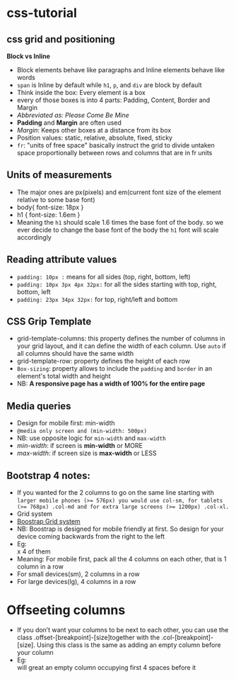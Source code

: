 # css-tutorial
## css grid and positioning 

**Block vs Inline**
- Block elements behave like paragraphs and Inline elements behave like words
- `span` is Inline by default while `h1`, `p`, and `div` are block by default
- Think inside the box: Every element is a box
- every of those boxes is into 4 parts: Padding, Content, Border and Margin
- *Abbreviated as: Please Come Be Mine*
- **Padding** and **Margin** are often used 
- *Margin*: Keeps other boxes at a distance from its box
- Position values: static, relative, absolute, fixed, sticky
-  `fr`: "units of free space" basically instruct the grid to divide untaken
space proportionally between rows and columns that are in fr units

## Units of measurements
- The major ones are px(pixels) and em(current font size of the element relative to some base font)
- body{
    font-size: 18px
}
- h1 {
    font-size: 1.6em
}   
- Meaning the `h1` should scale 1.6 times the base font of the body. so we ever decide to change the base font of the body the `h1` font will scale accordingly

## Reading attribute values
- `padding: 10px :` means for all sides (top, right, bottom, left)
- `padding: 10px 3px 4px 32px:` for all the sides starting with top, right, bottom, left
- `padding: 23px 34px 32px:` for top, right/left and bottom 

## CSS Grip Template 
- grid-template-columns: this property defines the number of columns in your grid layout, and it can define the width of each column. Use `auto` if all columns should have the same width
- grid-template-row: property defines the height of each row 
- `Box-sizing`: property allows to include the `padding` and `border` in an element's total width and height
- NB: **A responsive page has a width of 100% for the entire page**

## Media queries
- Design for mobile first: min-width
- `@media only screen and (min-width: 500px)`
- NB: use opposite logic for `min-width` and `max-width`
- *min-width*: if screen is **min-width** or MORE
- *max-width*: if screen size is **max-width** or LESS

## Bootstrap 4 notes:
- If you wanted for the 2 columns to go on the same line starting with `larger mobile phones (>= 576px) you would use col-sm, for tablets (>= 768px) .col-md and for extra large screens (>= 1200px) .col-xl.`
- Grid system
- [Boostrap Grid system](https://github.com/sharhan-alhassan/css-tutorial/blob/main/images/bootstrap-grid.PNG)
- NB: Boostrap is designed for mobile friendly at first. So design for your device coming backwards from the right to the left
- Eg: <div class="col-sm-6 col-lg-3"> x 4 of them
- Meaning: For mobile first, pack all the 4 columns on each other, that is 1 column in a row 
- For small devices(sm), 2 columns in a row
- For large devices(lg), 4 columns in a row
# Offseeting columns
- If you don’t want your columns to be next to each other, you can use the class .offset-[breakpoint]-[size]together with the .col-[breakpoint]-[size]. Using this class is the same as adding an empty column before your column
- Eg: <div class="col-sm-4 offset-sm-4"> will great an empty column occupying first 4 spaces before it 
